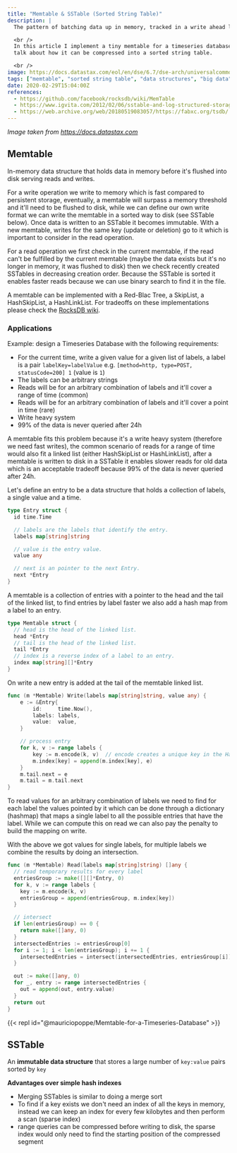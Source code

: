```yaml
---
title: "Memtable & SSTable (Sorted String Table)"
description: |
  The pattern of batching data up in memory, tracked in a write ahead log, and periodically flushed to disk is ubiquitous today. OSS examples are LevelDB, Cassandra, InfluxDB, or HBase.

  <br />
  In this article I implement a tiny memtable for a timeseries database in golang and briefly
  talk about how it can be compressed into a sorted string table.

  <br />
image: https://docs.datastax.com/eol/en/dse/6.7/dse-arch/universalcommons/graphics/dmlWriteProcess.png
tags: ["memtable", "sorted string table", "data structures", "big data", "linked list"]
date: 2020-02-29T15:04:00Z
references:
  - https://github.com/facebook/rocksdb/wiki/MemTable
  - https://www.igvita.com/2012/02/06/sstable-and-log-structured-storage-leveldb/
  - https://web.archive.org/web/20180519083057/https://fabxc.org/tsdb/
---
```


*Image taken from https://docs.datastax.com*

## Memtable

In-memory data structure that holds data in memory before it's flushed into disk serving reads and writes.

For a write operation we write to memory which is fast compared to persistent storage,
eventually, a memtable will surpass a memory threshold and it'll need to be flushed to disk, while we can define
our own write format we can write the memtable in a sorted way to disk (see SSTable below). Once data is written
to an SSTable it becomes immutable. With a new memtable, writes for the same key (update or deletion) go to
it which is important to consider in the read operation.

For a read operation we first check in the current memtable, if the read can't be fulfilled by the current
memtable (maybe the data exists but it's no longer in memory, it was flushed to disk) then we check recently
created SSTables in decreasing creation order. Because the SSTable is sorted it enables faster reads because
we can use binary search to find it in the file.

A memtable can be implemented with a Red-Blac Tree, a SkipList, a HashSkipList, a HashLinkList.
For tradeoffs on these implementations please check the [RocksDB wiki](https://github.com/facebook/rocksdb/wiki/MemTable).

### Applications

Example: design a Timeseries Database with the following requirements:

- For the current time, write a given value for a given list of labels, a label is a pair `labelKey=labelValue` e.g. `[method=http, type=POST, statusCode=200] 1` (value is `1`)
- The labels can be arbitrary strings
- Reads will be for an arbitrary combination of labels and it'll cover a range of time (common)
- Reads will be for an arbitrary combination of labels and it'll cover a point in time (rare)
- Write heavy system
- 99% of the data is never queried after 24h

A memtable fits this problem because it's a write heavy system (therefore we need fast writes),
the common scenario of reads for a range of time would also fit a linked list (either HashSkipList or HashLinkList),
after a memtable is written to disk in a SSTable it enables slower reads for old data which is an acceptable
tradeoff because 99% of the data is never queried after 24h.

Let's define an entry to be a data structure that holds a collection of labels, a single value and a time.

```go
type Entry struct {
  id time.Time

  // labels are the labels that identify the entry.
  labels map[string]string

  // value is the entry value.
  value any

  // next is an pointer to the next Entry.
  next *Entry
}
```

A memtable is a collection of entries with a pointer to the head and the tail of the linked list,
to find entries by label faster we also add a hash map from a label to an entry.

```go
type Memtable struct {
  // head is the head of the linked list.
  head *Entry
  // tail is the head of the linked list.
  tail *Entry
  // index is a reverse index of a label to an entry.
  index map[string][]*Entry
}
```

On write a new entry is added at the tail of the memtable linked list.

```go
func (m *Memtable) Write(labels map[string]string, value any) {
	e := &Entry{
		id:     time.Now(),
		labels: labels,
		value:  value,
	}

	// process entry
	for k, v := range labels {
		key := m.encode(k, v)  // encode creates a unique key in the HashMap
		m.index[key] = append(m.index[key], e)
	}
	m.tail.next = e
	m.tail = m.tail.next
}
```

To read values for an arbitrary combination of labels we need to find for each label the
values pointed by it which can be done through a dictionary (hashmap) that maps a single
label to all the possible entries that have the label. While we can compute this on read
we can also pay the penalty to build the mapping on write.

With the above we got values for single labels, for multiple labels we combine the results
by doing an intersection.

```go
func (m *Memtable) Read(labels map[string]string) []any {
  // read temporary results for every label
  entriesGroup := make([][]*Entry, 0)
  for k, v := range labels {
    key := m.encode(k, v)
    entriesGroup = append(entriesGroup, m.index[key])
  }

  // intersect
  if len(entriesGroup) == 0 {
    return make([]any, 0)
  }
  intersectedEntries := entriesGroup[0]
  for i := 1; i < len(entriesGroup); i += 1 {
    intersectedEntries = intersect(intersectedEntries, entriesGroup[i])
  }

  out := make([]any, 0)
  for _, entry := range intersectedEntries {
    out = append(out, entry.value)
  }
  return out
}
```

{{< repl id="@mauriciopoppe/Memtable-for-a-Timeseries-Database" >}}

## SSTable

An **immutable data structure** that stores a large number of `key:value` pairs sorted by `key`

**Advantages over simple hash indexes**

- Merging SSTables is similar to doing a merge sort
- To find if a key exists we don't need an index of all the keys in memory, instead we can keep an index for every few kilobytes and then perform a scan (sparse index)
- range queries can be compressed before writing to disk, the sparse index would only need to find the starting position of the compressed segment

